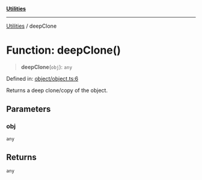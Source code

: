 [**Utilities**](../README.md)

***

[Utilities](../README.md) / deepClone

# Function: deepClone()

> **deepClone**(`obj`): `any`

Defined in: [object/object.ts:6](https://github.com/noobiept/utilities/blob/786efe35015e1a6c21914057e8b0d5fc10429d8e/source/object/object.ts#L6)

Returns a deep clone/copy of the object.

## Parameters

### obj

`any`

## Returns

`any`
